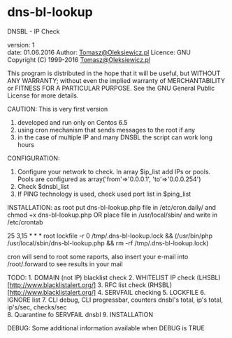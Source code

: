 # dns-bl-lookup
DNSBL - IP Check

version: 1                
date: 01.06.2016 
Author: Tomasz@Oleksiewicz.pl 
Licence: GNU                                   
Copyright (C) 1999-2016 Tomasz@Oleksiewicz.pl  

This program is distributed in the hope that it will be useful, 
but WITHOUT ANY WARRANTY; without even the implied warranty of
MERCHANTABILITY or FITNESS FOR A PARTICULAR PURPOSE.  See the
GNU General Public License for more details.


CAUTION:
This is very first version 
1. developed and run only on Centos 6.5
2. using cron mechanism that sends messages to the root if any
3. in the case of multiple IP and many DNSBL the script can work long hours


CONFIGURATION:
1. Configure your network to check. In array $ip_list add IPs or pools. 
   Pools are configured as array('from'=>'0.0.0.1', 'to'=>'0.0.0.254')
2. Check $dnsbl_list 
3. If PING technology is used, check used port list in $ping_list




INSTALLATION:
as root put dns-bl-lookup.php file in /etc/cron.daily/ 
and chmod +x dns-bl-lookup.php 
OR
place  file in /usr/local/sbin/
and write in /etc/crontab 

   25 3,15 * * * root lockfile -r 0 /tmp/.dns-bl-lookup.lock && (/usr/bin/php /usr/local/sbin/dns-bl-lookup.php && rm -rf /tmp/.dns-bl-lookup.lock) 

cron will send to root some raports, also insert your e-mail into /root/.forward to see results in your mail



TODO:
	1. DOMAIN (not IP) blacklist check
	2. WHITELIST IP check (LHSBL) [http://www.blacklistalert.org/]
	3. RFC list check (RHSBL) [http://www.blacklistalert.org/]
	4. SERVFAIL checking
  5. LOCKFILE
  6. IGNORE list
	7. CLI debug, CLI progressbar, counters dnsbl's total, ip's total, ip's/sec, checks/sec  
	8. Quarantine fo SERVFAIL dnsbl
	9. INSTALLATION 

DEBUG:
Some additional information available when DEBUG is TRUE


